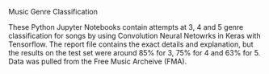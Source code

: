 Music Genre Classification

These Python Jupyter Notebooks contain attempts at 3, 4 and 5 genre classification for songs by using Convolution Neural Netowrks in Keras with Tensorflow. The report file contains the exact details and explanation, but the results on the test set were around 85% for 3, 75% for 4 and 63% for 5. Data was pulled from the Free Music Archeive (FMA).
